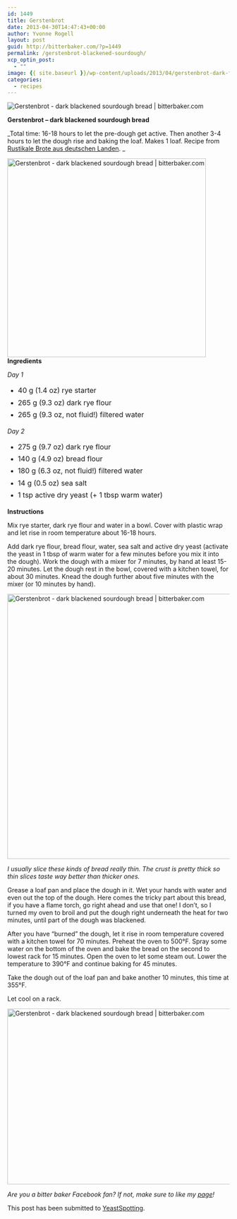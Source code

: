```yaml
---
id: 1449
title: Gerstenbrot
date: 2013-04-30T14:47:43+00:00
author: Yvonne Rogell
layout: post
guid: http://bitterbaker.com/?p=1449
permalink: /gerstenbrot-blackened-sourdough/
xcp_optin_post:
  - ""
image: {{ site.baseurl }}/wp-content/uploads/2013/04/gerstenbrot-dark-flamed-sourdough-bread4foodgawker-624x624.jpg
categories:
  - recipes
---
```

<p class="recipe-icon">
  <img class="recipe-icon" alt="Gerstenbrot - dark blackened sourdough bread | bitterbaker.com" src="http://bitterbaker.com/images/gerstenbrot-flamed-dark-sourdough-bread1mini.jpg" />
</p>

**Gerstenbrot – dark blackened sourdough bread**
  
_Total time: 16-18 hours to let the pre-dough get active. Then another 3-4 hours to let the dough rise and baking the loaf. Makes 1 loaf. Recipe from <a href="http://www.amazon.de/Rustikale-Brote-aus-deutschen-Landen/dp/3809428477" target="_blank">Rustikale Brote aus deutschen Landen</a>. _
  

  
<img class="pinthis alignright" title="Gerstenbrot - dark blackened sourdough bread | bitterbaker.com" alt="Gerstenbrot - dark blackened sourdough bread | bitterbaker.com" src="http://bitterbaker.com/images/gerstenbrot-flamed-dark-sourdough-bread1.jpg" width="450" />**Ingredients**
  
_Day 1_

  * <span style="line-height: 1.714285714; font-size: 1rem;">40 g (1.4 oz) rye starter</span>
  * <span style="line-height: 1.714285714; font-size: 1rem;">265 g (9.3 oz) dark rye flour</span>
  * <span style="line-height: 1.714285714; font-size: 1rem;">265 g (9.3 oz, not fluid!) filtered water</span>

_Day 2_

  * <span style="line-height: 1.714285714; font-size: 1rem;">275 g (9.7 oz) dark rye flour</span>
  * <span style="line-height: 1.714285714; font-size: 1rem;">140 g (4.9 oz) bread flour</span>
  * <span style="line-height: 1.714285714; font-size: 1rem;">180 g (6.3 oz, not fluid!) filtered water</span>
  * <span style="line-height: 1.714285714; font-size: 1rem;">14 g (0.5 oz) sea salt</span>
  * <span style="line-height: 1.714285714; font-size: 1rem;">1 tsp active dry yeast (+ 1 tbsp warm water)</span>

**Instructions**
  
Mix rye starter, dark rye flour and water in a bowl. Cover with plastic wrap and let rise in room temperature about 16-18 hours.

Add dark rye flour, bread flour, water, sea salt and active dry yeast (activate the yeast in 1 tbsp of warm water for a few minutes before you mix it into the dough). Work the dough with a mixer for 7 minutes, by hand at least 15-20 minutes. Let the dough rest in the bowl, covered with a kitchen towel, for about 30 minutes. Knead the dough further about five minutes with the mixer (or 10 minutes by hand).

<img class="pinthis alignleft" title="Gerstenbrot - dark blackened sourdough bread | bitterbaker.com" alt="Gerstenbrot - dark blackened sourdough bread | bitterbaker.com" src="http://bitterbaker.com/images/gerstenbrot-flamed-dark-sourdough-bread2.jpg" width="600" />
  
_I usually slice these kinds of bread really thin. The crust is pretty thick so thin slices taste way better than thicker ones._ 

Grease a loaf pan and place the dough in it. Wet your hands with water and even out the top of the dough. Here comes the tricky part about this bread, if you have a flame torch, go right ahead and use that one! I don’t, so I turned my oven to broil and put the dough right underneath the heat for two minutes, until part of the dough was blackened.

After you have &#8220;burned&#8221; the dough, let it rise in room temperature covered with a kitchen towel for 70 minutes. Preheat the oven to 500°F. Spray some water on the bottom of the oven and bake the bread on the second to lowest rack for 15 minutes. Open the oven to let some steam out. Lower the temperature to 390°F and continue baking for 45 minutes.

Take the dough out of the loaf pan and bake another 10 minutes, this time at 355°F.

Let cool on a rack.

<img class="pinthis" title="Gerstenbrot - dark blackened sourdough bread | bitterbaker.com" alt="Gerstenbrot - dark blackened sourdough bread | bitterbaker.com" src="http://bitterbaker.com/images/gerstenbrot-dark-flamed-sourdough-bread3.jpg" width="600" height="398" />
  
_Are you a bitter baker Facebook fan? If not, make sure to like my <a href="https://www.facebook.com/bitterbakerblog" target="_blank">page</a>!_

This post has been submitted to <a title="Yeast Spotting" href="http://www.wildyeastblog.com/category/yeastspotting/" target="_blank">YeastSpotting</a>.